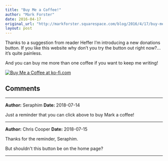 ```yaml
---
title: "Buy Me a Coffee!"
author: "Mark Forster"
date: 2016-04-17
original_url: "http://markforster.squarespace.com/blog/2016/4/17/buy-me-a-coffee.html"
layout: post
---
```


Thanks to a suggestion from reader Heffer I’m introducing a new donations button. If you like this website why don’t you try the button out right now?… it’s quite painless.

And you can buy me more than one coffee if you want to keep me writing!

[![Buy Me a Coffee at ko-fi.com](https://az743702.vo.msecnd.net/cdn/kofi3.png?v=a)](https://ko-fi.com/A542S8)


## Comments

---

**Author:** Seraphim
**Date:** 2018-07-14

Just a reminder that you can click above to buy Mark a coffee!

---

**Author:** Chris Cooper
**Date:** 2018-07-15

Thanks for the reminder, Seraphim.  
  
But shouldn't this button be on the home page?

---
